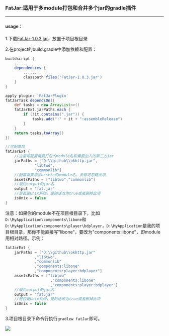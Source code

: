### FatJar:适用于多module打包和合并多个jar的gradle插件
----

#### usage：

1.下载[FatJar-1.0.3.jar]()，放置于项目根目录

2.在project的build.gradle中添加依赖和配置：
```groovy
buildscript {
    ......
    dependencies {
        ......
        classpath files('FatJar-1.0.3.jar')
    }
}

apply plugin: 'FatJarPlugin'
fatJarTask.dependsOn({
    def tasks = new ArrayList<>()
    fatJarExt.jarPaths.each {
        if (!it.contains(".jar")) {
            tasks.add(":" + it + ":assembleRelease")
        }
    }
    return tasks.toArray()
})

//可配置项
fatJarExt {
	//这里可配置需要打包的module名和需要加入的第三方jar
    jarPaths = ["D:\\github\\okhttp.jar",
             "libtwo",
             "commonlib"]
    //配置需要添加assets的module名，没有可忽略此项
    assetsPaths = ["libtwo","commonlib"]
    //最后output的jar名
    output = "fat.jar"
    //是否是Unix系统，是的话改为true或者删掉此项
    isUnix = false
}
```
注意：如果你的module不在项目根目录下，比如`D:\MyApplication\components\libone`和`D:\MyApplication\components\player\bdplayer`，`D:\MyApplication`是我的项目根目录，那你不能直接写"libone"，要改为"components:libone"，即module用相对路径。示例：
```groovy
fatJarExt {
    jarPaths = ["D:\\github\\okhttp.jar"
             ,"libtwo",
             ,"commonlib"
             ,"components:libone"
             ,"components:player:bdplayer"]
    assetsPaths = ["libtwo"
                    ,"components:libone"
                    ,"components:player:bdplayer"]
    //最后output的jar名
    output = "fat.jar"
    //是否是Unix系统，是的话改为true或者删掉此项
    isUnix = false
}
```
3.项目根目录下命令行执行`gradlew fatJar`即可。

![](https://github.com/bboylin/FatJar/blob/master/cmd.png)